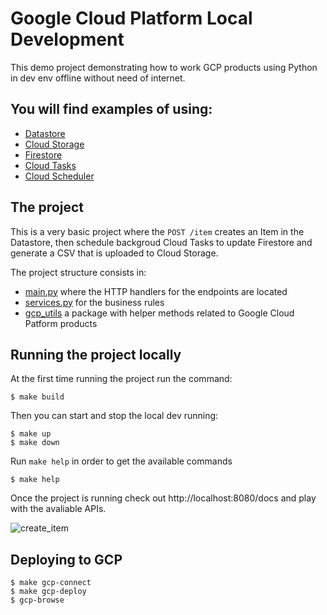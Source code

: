 # Google Cloud Platform Local Development 

This demo project demonstrating how to work GCP products using Python in dev env offline without need of internet.

## You will find examples of using:

- [Datastore](https://cloud.google.com/datastore)
- [Cloud Storage](https://cloud.google.com/storage)
- [Firestore](https://cloud.google.com/firestore)
- [Cloud Tasks](https://cloud.google.com/tasks)
- [Cloud Scheduler](https://cloud.google.com/scheduler)

## The project

This is a very basic project where the `POST /item` creates an Item in the Datastore, then schedule backgroud Cloud Tasks to update Firestore and generate a CSV that is uploaded to Cloud Storage.

The project structure consists in:

- [main.py](backend/main.py) where the HTTP handlers for the endpoints are located
- [services.py](backend/services.py) for the business rules
- [gcp_utils](backend/gcp_utils/) a package with helper methods related to Google Cloud Patform products

## Running the project locally

At the first time running the project run the command:

    $ make build

Then you can start and stop the local dev running:

    $ make up
    $ make down

Run `make help` in order to get the available commands

    $ make help

Once the project is running check out http://localhost:8080/docs and play with the avaliable APIs.

![create_item](https://user-images.githubusercontent.com/45940140/118045846-db1f1380-b34e-11eb-9dc4-ef8a9ec39f5b.gif)

## Deploying to GCP

    $ make gcp-connect
    $ make gcp-deploy
    $ gcp-browse

